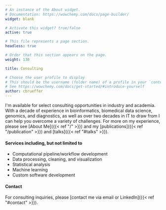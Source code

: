 ```yaml
---
# An instance of the About widget.
# Documentation: https://wowchemy.com/docs/page-builder/
widget: blank

# Activate this widget? true/false
active: true

# This file represents a page section.
headless: true

# Order that this section appears on the page.
weight: 130

title: Consulting

# Choose the user profile to display
# This should be the username (folder name) of a profile in your `content/authors/` folder.
# See https://wowchemy.com/docs/get-started/#introduce-yourself
author: cbrueffer
---
```


I'm available for select consulting opportunities in industry and academia. With a decade of experience in bioinformatics, biomedical data science, genomics, and diagnostics, as well as over two decades in IT to draw from I can help you overcome a variety of challenges. For more on my experience, please see [About Me]({{< ref "/" >}}) and my [publications]({{< ref "/publication" >}}) and [talks]({{< ref "#talks" >}}).

#### Services including, but not limited to

- Computational pipeline/workflow development
- Data processing, cleaning, and visualization
- Statistical analysis
- Machine learning
- Custom software development

#### Contact

For consulting inquiries, please [contact me via email or LinkedIn]({{< ref "#contact" >}}).

